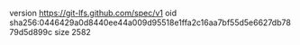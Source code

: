 version https://git-lfs.github.com/spec/v1
oid sha256:0446429a0d8440ee44a009d95518e1ffa2c16aa7bf55d5e6627db7879d5d899c
size 2582
